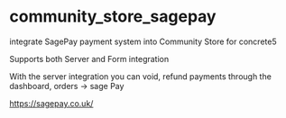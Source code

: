 # community_store_sagepay
integrate SagePay payment system into Community Store for concrete5

Supports both Server and Form integration

With the server integration you can void, refund payments through the dashboard, orders -> sage Pay

https://sagepay.co.uk/


